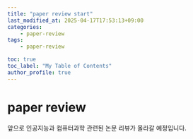 ```yaml
---
title: "paper review start"
last_modified_at: 2025-04-17T17:53:13+09:00
categories:
    - paper-review
tags:
    - paper-review

toc: true
toc_label: "My Table of Contents"
author_profile: true
---
```

# paper review
앞으로 인공지능과 컴퓨터과학 관련된 논문 리뷰가 올라갈 예정입니다.